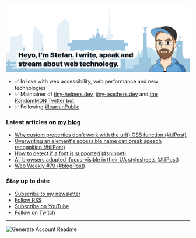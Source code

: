 <img alt="Heyo, I'm Stefan. I write and speak about web technology." src="https://raw.githubusercontent.com/stefanjudis/stefanjudis/main/screenshot.png">

- ✅ In love with web accessibility, web performance and new technologies
- ✅ Maintainer of [tiny-helpers.dev](https://tiny-helpers.dev), [tiny-teachers.dev](https://tiny-teachers.dev/) and [the RandomMDN Twitter bot](https://twitter.com/randomMDN)
- ✅ Following [#learnInPublic](https://www.stefanjudis.com/today-i-learned/)
### Latest articles on [my blog](https://www.stefanjudis.com)

<!-- BLOG-POST-LIST:START -->
- [Why custom properties don&#39;t work with the url&lpar;&rpar; CSS function &lpar;#tilPost&rpar;](https://www.stefanjudis.com/today-i-learned/custom-properties-dont-work-with-the-url-css-function/)
- [Overwriting an element&#39;s accessible name can break speech recognition &lpar;#tilPost&rpar;](https://www.stefanjudis.com/today-i-learned/overwriting-an-elements-accessible-name-can-break-speech-recognition/)
- [How to detect if a font is supported &lpar;#snippet&rpar;](https://www.stefanjudis.com/snippets/how-to-detect-if-a-font-is-supported/)
- [All browsers adopted :focus-visible in their UA stylesheets &lpar;#tilPost&rpar;](https://www.stefanjudis.com/today-i-learned/all-browsers-adopted-focus-visible-in-their-ua-stylesheets/)
- [Web Weekly #79 &lpar;#blogPost&rpar;](https://www.stefanjudis.com/blog/web-weekly-79/)
<!-- BLOG-POST-LIST:END -->

### Stay up to date

- [Subscribe to my newsletter](https://www.stefanjudis.com/newsletter/)
- [Follow RSS](https://www.stefanjudis.com/feeds/)
- [Subscribe on YouTube](https://youtube.com/c/stefanjudis)
- [Follow on Twitch](https://www.twitch.tv/stefanjudis)

---

![Generate Account Readme](https://github.com/stefanjudis/stefanjudis/workflows/Generate%20Account%20Readme/badge.svg)
